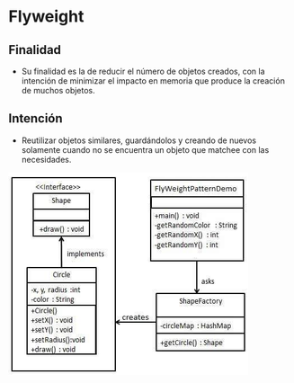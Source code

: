 # Flyweight

## Finalidad

* Su finalidad es la de reducir el número de objetos creados, con la intención de minimizar el impacto en memoria que produce la creación de muchos objetos.

## Intención

* Reutilizar objetos similares, guardándolos y creando de nuevos solamente cuando no se encuentra un objeto que matchee con las necesidades.

![Flyweight pattern](pattern.jpg)

